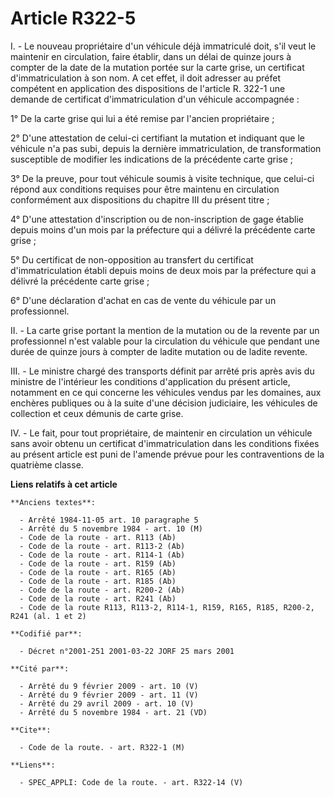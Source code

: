 # Article R322-5

I. - Le nouveau propriétaire d'un véhicule déjà immatriculé doit, s'il veut le maintenir en circulation, faire établir, dans
un délai de quinze jours à compter de la date de la mutation portée sur la carte grise, un certificat d'immatriculation à son
nom. A cet effet, il doit adresser au préfet compétent en application des dispositions de l'article R. 322-1 une demande de
certificat d'immatriculation d'un véhicule accompagnée :

1° De la carte grise qui lui a été remise par l'ancien propriétaire ;

2° D'une attestation de celui-ci certifiant la mutation et indiquant que le véhicule n'a pas subi, depuis la dernière
immatriculation, de transformation susceptible de modifier les indications de la précédente carte grise ;

3° De la preuve, pour tout véhicule soumis à visite technique, que celui-ci répond aux conditions requises pour être maintenu
en circulation conformément aux dispositions du chapitre III du présent titre ;

4° D'une attestation d'inscription ou de non-inscription de gage établie depuis moins d'un mois par la préfecture qui a
délivré la précédente carte grise ;

5° Du certificat de non-opposition au transfert du certificat d'immatriculation établi depuis moins de deux mois par la
préfecture qui a délivré la précédente carte grise ;

6° D'une déclaration d'achat en cas de vente du véhicule par un professionnel.

II. - La carte grise portant la mention de la mutation ou de la revente par un professionnel n'est valable pour la
circulation du véhicule que pendant une durée de quinze jours à compter de ladite mutation ou de ladite revente.

III. - Le ministre chargé des transports définit par arrêté pris après avis du ministre de l'intérieur les conditions
d'application du présent article, notamment en ce qui concerne les véhicules vendus par les domaines, aux enchères publiques
ou à la suite d'une décision judiciaire, les véhicules de collection et ceux démunis de carte grise.

IV. - Le fait, pour tout propriétaire, de maintenir en circulation un véhicule sans avoir obtenu un certificat
d'immatriculation dans les conditions fixées au présent article est puni de l'amende prévue pour les contraventions de la
quatrième classe.

**Liens relatifs à cet article**

	**Anciens textes**:

	  - Arrêté 1984-11-05 art. 10 paragraphe 5
	  - Arrêté du 5 novembre 1984 - art. 10 (M)
	  - Code de la route - art. R113 (Ab)
	  - Code de la route - art. R113-2 (Ab)
	  - Code de la route - art. R114-1 (Ab)
	  - Code de la route - art. R159 (Ab)
	  - Code de la route - art. R165 (Ab)
	  - Code de la route - art. R185 (Ab)
	  - Code de la route - art. R200-2 (Ab)
	  - Code de la route - art. R241 (Ab)
	  - Code de la route R113, R113-2, R114-1, R159, R165, R185, R200-2, R241 (al. 1 et 2)

	**Codifié par**:

	  - Décret n°2001-251 2001-03-22 JORF 25 mars 2001

	**Cité par**:

	  - Arrêté du 9 février 2009 - art. 10 (V)
	  - Arrêté du 9 février 2009 - art. 11 (V)
	  - Arrêté du 29 avril 2009 - art. 10 (V)
	  - Arrêté du 5 novembre 1984 - art. 21 (VD)

	**Cite**:

	  - Code de la route. - art. R322-1 (M)

	**Liens**:

	  - SPEC_APPLI: Code de la route. - art. R322-14 (V)
